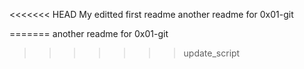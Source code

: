 <<<<<<< HEAD
My editted first readme
another readme for 0x01-git

=======
another readme for 0x01-git
>>>>>>> update_script
